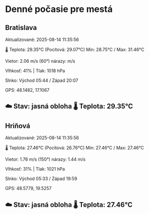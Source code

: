 ﻿# Denné počasie pre mestá

## Bratislava
Aktualizované: 2025-08-14 11:35:56

🌡️ Teplota: 29.35°C 
(Pocitová: 29.07°C)
Min: 28.75°C / Max: 31.46°C

Vietor: 2.06 m/s    (60°) 
nárazy:  m/s

Vlhkosť: 41% | Tlak: 1018 hPa

Slnko: Východ 05:44 / Západ 20:07

GPS: 48.1482, 17.1067

☁️ Stav: jasná obloha        🌡️ Teplota: 29.35°C
---

## Hriňová
Aktualizované: 2025-08-14 11:35:56

🌡️ Teplota: 27.46°C 
(Pocitová: 26.76°C)
Min: 27.46°C / Max: 27.46°C

Vietor: 1.76 m/s (150°)
nárazy: 1.44 m/s

Vlhkosť: 31% | Tlak: 1021 hPa

Slnko: Východ 05:33 / Západ 19:59

GPS: 48.5779, 19.5257

☁️ Stav: jasná obloha        🌡️ Teplota: 27.46°C
---
